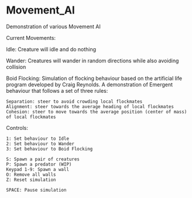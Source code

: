 # Movement_AI

Demonstration of various Movement AI

Current Movements:

Idle: Creature will idle and do nothing

Wander: Creatures will wander in random directions while also avoiding collision

Boid Flocking: Simulation of flocking behaviour based on the artificial life program developed by Craig Reynolds. A demonstration of Emergent behaviour that follows a set of three rules:
    
    Separation: steer to avoid crowding local flockmates
    Alignment: steer towards the average heading of local flockmates
    Cohesion: steer to move towards the average position (center of mass) of local flockmates
    
Controls:

    1: Set behaviour to Idle    
    2: Set behaviour to Wander    
    3: Set behaviour to Boid Flocking
    
    S: Spawn a pair of creatures
    P: Spawn a predator (WIP)
    Keypad 1-9: Spawn a wall
    O: Remove all walls
    Z: Reset simulation
    
    SPACE: Pause simulation